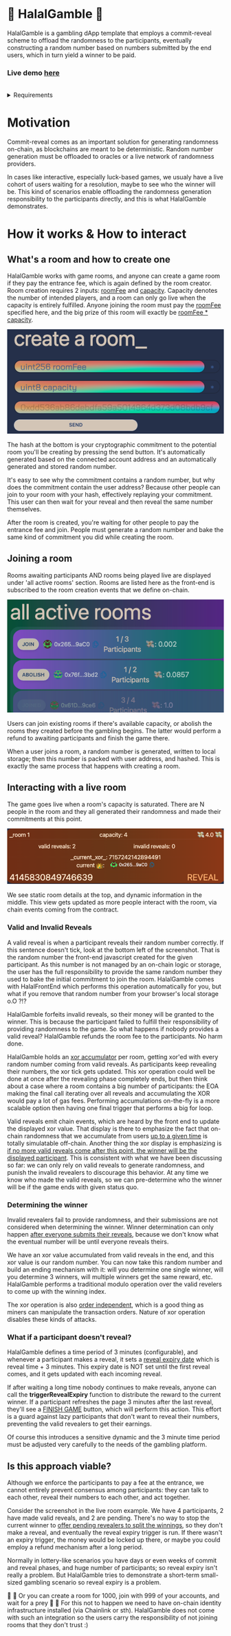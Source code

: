 # 🎲 HalalGamble 🎲

HalalGamble is a gambling dApp template that employs a commit-reveal scheme to offload the randomness to the participants, eventually constructing a random number based on numbers submitted by the end users, which in turn yield a winner to be paid.

### Live demo [here](https://halal-gamble-pv7cmkp4l-irfanbozkurt.vercel.app/)

<br>

<details>
<summary>Requirements</summary>

Before you begin, you need to install the following tools:

- [Node (v18 LTS)](https://nodejs.org/en/download/)
- Yarn ([v1](https://classic.yarnpkg.com/en/docs/install/) or [v2+](https://yarnpkg.com/getting-started/install))
- [Git](https://git-scm.com/downloads)

</details>

# Motivation

Commit-reveal comes as an important solution for generating randomness on-chain, as blockchains are meant to be deterministic. Random number generation must be offloaded to oracles or a live network of randomness providers.

In cases like interactive, especially luck-based games, we usualy have a live cohort of users waiting for a resolution, maybe to see who the winner will be. This kind of scenarios enable offloading the randomness generation responsibility to the participants directly, and this is what HalalGamble demonstrates.

# How it works & How to interact

## What's a room and how to create one

HalalGamble works with game rooms, and anyone can create a game room if they pay the entrance fee, which is again defined by the room creator. Room creation requires 2 inputs: <u>roomFee</u> and <u>capacity</u>. Capacity denotes the number of intended players, and a room can only go live when the capacity is entirely fulfilled. Anyone joining the room must pay the <u>roomFee</u> specified here, and the big prize of this room will exactly be <u>roomFee \* capacity</u>.

![img](./assets/create_room.png)

The hash at the bottom is your cryptographic commitment to the potential room you'll be creating by pressing the send button. It's automatically generated based on the connected account address and an automatically generated and stored random number.

It's easy to see why the commitment contains a random number, but why does the commitment contain the user address? Because other people can join to your room with your hash, effectively replaying your commitment. This user can then wait for your reveal and then reveal the same number themselves.

After the room is created, you're waiting for other people to pay the entrance fee and join. People must generate a random number and bake the same kind of commitment you did while creating the room.

## Joining a room

Rooms awaiting participants AND rooms being played live are displayed under 'all active rooms' section. Rooms are listed here as the front-end is subscribed to the room creation events that we define on-chain.

![img2](./assets/active_rooms.png)

Users can join existing rooms if there's available capacity, or abolish the rooms they created before the gambling begins. The latter would perform a refund to awaiting participants and finish the game there.

When a user joins a room, a random number is generated, written to local storage; then this number is packed with user address, and hashed. This is exactly the same process that happens with creating a room.

## Interacting with a live room

The game goes live when a room's capacity is saturated. There are N people in the room and they all generated their randomness and made their commitments at this point.

![img2](./assets/live_room.png)

We see static room details at the top, and dynamic information in the middle. This view gets updated as more people interact with the room, via chain events coming from the contract.

### Valid and Invalid Reveals

A valid reveal is when a participant reveals their random number correctly. If this sentence doesn't tick, look at the bottom left of the screenshot. That is the random number the front-end javascript created for the given participant. As this number is not managed by an on-chain logic or storage, the user has the full responsibility to provide the same random number they used to bake the initial commitment to join the room. HalalGamble comes with HalalFrontEnd which performs this operation automatically for you, but what if you remove that random number from your browser's local storage o.O ?!?

HalalGamble forfeits invalid reveals, so their money will be granted to the winner. This is because the participant failed to fulfill their responsibility of providing randomness to the game. So what happens if nobody provides a valid reveal? HalalGamble refunds the room fee to the participants. No harm done.

HalalGamble holds an <u>xor accumulator</u> per room, getting xor'ed with every random number coming from valid reveals. As participants keep revealing their numbers, the xor tick gets updated. This xor operation could well be done at once after the revealing phase completely ends, but then think about a case where a room contains a big number of participants: the EOA making the final call iterating over all reveals and accumulating the XOR would pay a lot of gas fees. Performing accumulations on-the-fly is a more scalable option then having one final trigger that performs a big for loop.

Valid reveals emit chain events, which are heard by the front end to update the displayed xor value. That display is there to emphasize the fact that on-chain randomness that we accumulate from users <u>up to a given time</u> is totally simulatable off-chain. Another thing the xor display is emphasizing is <u>if no more valid reveals come after this point, the winner will be the displayed participant</u>. This is consistent with what we have been discussing so far: we can only rely on valid reveals to generate randomness, and punish the invalid revealers to discourage this behavior. At any time we know who made the valid reveals, so we can pre-determine who the winner will be if the game ends with given status quo.

### Determining the winner

Invalid revealers fail to provide randomness, and their submissions are not considered when determining the winner. Winner determination can only happen <u>after everyone submits their reveals</u>, because we don't know what the eventual number will be until everyone reveals theirs.

We have an xor value accumulated from valid reveals in the end, and this xor value is our random number. You can now take this random number and build an ending mechanism with it: will you determine one single winner, will you determine 3 winners, will multiple winners get the same reward, etc. HalalGamble performs a traditional modulo operation over the valid revelers to come up with the winning index.

The xor operation is also <u>order independent</u>, which is a good thing as miners can manipulate the transaction orders. Nature of xor operation disables these kinds of attacks.

### What if a participant doesn't reveal?

HalalGamble defines a time period of 3 minutes (configurable), and whenever a participant makes a reveal, it sets a <u>reveal expiry date</u> which is reveal time + 3 minutes. This expiry date is NOT set until the first reveal comes, and it gets updated with each incoming reveal.

If after waiting a long time nobody continues to make reveals, anyone can call the **triggerRevealExpiry** function to distribute the reward to the current winner. If a participant refreshes the page 3 minutes after the last reveal, they'll see a <u>FINISH GAME</u> button, which will perform this action. This effort is a guard against lazy participants that don't want to reveal their numbers, preventing the valid revealers to get their earnings.

Of course this introduces a sensitive dynamic and the 3 minute time period must be adjusted very carefully to the needs of the gambling platform.

## Is this approach viable?

Although we enforce the participants to pay a fee at the entrance, we cannot entirely prevent consensus among participants: they can talk to each other, reveal their numbers to each other, and act together.

Consider the screenshot in the live room example. We have 4 participants, 2 have made valid reveals, and 2 are pending. There's no way to stop the current winner to <u>offer pending revealers to split the winnings</u>, so they don't make a reveal, and eventually the reveal expiry trigger is run. If there wasn't an expiry trigger, the money would be locked up there, or maybe you could employ a refund mechanism after a long period.

Normally in lottery-like scenarios you have days or even weeks of commit and reveal phases, and huge number of participants; so reveal expiry isn't really a problem. But HalalGamble tries to demonstrate a short-term small-sized gambling scenario so reveal expiry is a problem.

🤪 🤪 Or you can create a room for 1000, join with 999 of your accounts, and wait for a prey 🤪 🤪 For this not to happen we need to have on-chain identity infrastructure installed (via Chainlink or sth). HalalGamble does not come with such an integration so the users carry the responsibility of not joining rooms that they don't trust :)
